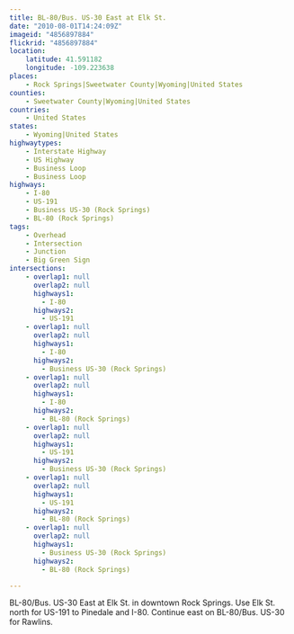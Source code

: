 ```yaml
---
title: BL-80/Bus. US-30 East at Elk St.
date: "2010-08-01T14:24:09Z"
imageid: "4856897884"
flickrid: "4856897884"
location:
    latitude: 41.591182
    longitude: -109.223638
places:
    - Rock Springs|Sweetwater County|Wyoming|United States
counties:
    - Sweetwater County|Wyoming|United States
countries:
    - United States
states:
    - Wyoming|United States
highwaytypes:
    - Interstate Highway
    - US Highway
    - Business Loop
    - Business Loop
highways:
    - I-80
    - US-191
    - Business US-30 (Rock Springs)
    - BL-80 (Rock Springs)
tags:
    - Overhead
    - Intersection
    - Junction
    - Big Green Sign
intersections:
    - overlap1: null
      overlap2: null
      highways1:
        - I-80
      highways2:
        - US-191
    - overlap1: null
      overlap2: null
      highways1:
        - I-80
      highways2:
        - Business US-30 (Rock Springs)
    - overlap1: null
      overlap2: null
      highways1:
        - I-80
      highways2:
        - BL-80 (Rock Springs)
    - overlap1: null
      overlap2: null
      highways1:
        - US-191
      highways2:
        - Business US-30 (Rock Springs)
    - overlap1: null
      overlap2: null
      highways1:
        - US-191
      highways2:
        - BL-80 (Rock Springs)
    - overlap1: null
      overlap2: null
      highways1:
        - Business US-30 (Rock Springs)
      highways2:
        - BL-80 (Rock Springs)

---
```

BL-80/Bus. US-30 East at Elk St. in downtown Rock Springs.  Use Elk St. north for US-191 to Pinedale and I-80.  Continue east on BL-80/Bus. US-30 for Rawlins.